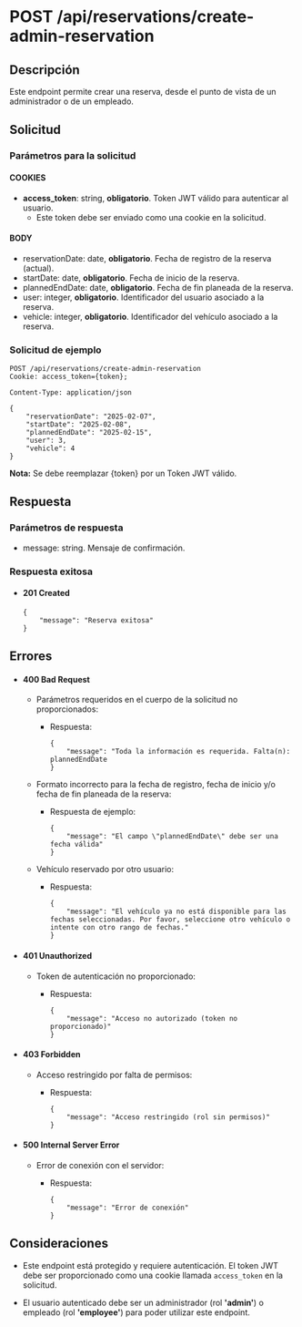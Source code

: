 # POST /api/reservations/create-admin-reservation

## Descripción

Este endpoint permite crear una reserva, desde el punto de vista de un administrador o de un empleado.

## Solicitud

### Parámetros para la solicitud

#### COOKIES

- **access_token**: string, **obligatorio**. Token JWT válido para autenticar al usuario.
  - Este token debe ser enviado como una cookie en la solicitud.

#### BODY

- reservationDate: date, **obligatorio**. Fecha de registro de la reserva (actual).
- startDate: date, **obligatorio**. Fecha de inicio de la reserva.
- plannedEndDate: date, **obligatorio**. Fecha de fin planeada de la reserva.
- user: integer, **obligatorio**. Identificador del usuario asociado a la reserva.
- vehicle: integer, **obligatorio**. Identificador del vehículo asociado a la reserva.

### Solicitud de ejemplo

```
POST /api/reservations/create-admin-reservation
Cookie: access_token={token};

Content-Type: application/json

{
    "reservationDate": "2025-02-07",
    "startDate": "2025-02-08",
    "plannedEndDate": "2025-02-15",
    "user": 3,
    "vehicle": 4
}
```

**Nota:** Se debe reemplazar {token} por un Token JWT válido.

## Respuesta

### Parámetros de respuesta

- message: string. Mensaje de confirmación.

### Respuesta exitosa

- #### 201 Created

  ```
  {
      "message": "Reserva exitosa"
  }
  ```

## Errores

- #### 400 Bad Request

  - Parámetros requeridos en el cuerpo de la solicitud no proporcionados:

    - Respuesta:

      ```
      {
          "message": "Toda la información es requerida. Falta(n): plannedEndDate
      }
      ```

  - Formato incorrecto para la fecha de registro, fecha de inicio y/o fecha de fin planeada de la reserva:

    - Respuesta de ejemplo:

      ```
      {
          "message": "El campo \"plannedEndDate\" debe ser una fecha válida"
      }
      ```

  - Vehículo reservado por otro usuario:

    - Respuesta:

      ```
      {
          "message": "El vehículo ya no está disponible para las fechas seleccionadas. Por favor, seleccione otro vehículo o intente con otro rango de fechas."
      }
      ```

- #### 401 Unauthorized

  - Token de autenticación no proporcionado:

    - Respuesta:

      ```
      {
          "message": "Acceso no autorizado (token no proporcionado)"
      }
      ```

- #### 403 Forbidden

  - Acceso restringido por falta de permisos:

    - Respuesta:

      ```
      {
          "message": "Acceso restringido (rol sin permisos)"
      }
      ```

- #### 500 Internal Server Error

  - Error de conexión con el servidor:

    - Respuesta:

      ```
      {
          "message": "Error de conexión"
      }
      ```

## Consideraciones

- Este endpoint está protegido y requiere autenticación. El token JWT debe ser proporcionado como una cookie llamada `access_token` en la solicitud.

- El usuario autenticado debe ser un administrador (rol **'admin'**) o empleado (rol **'employee'**) para poder utilizar este endpoint.
